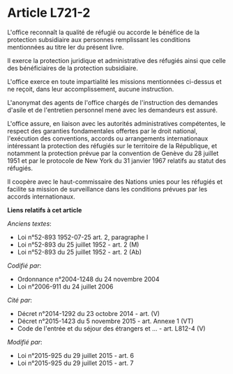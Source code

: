 # Article L721-2

L'office reconnaît la qualité de réfugié ou accorde le bénéfice de la protection subsidiaire aux personnes remplissant les
conditions mentionnées au titre Ier du présent livre. 

Il exerce la protection juridique et administrative des réfugiés ainsi que celle des bénéficiaires de la protection
subsidiaire. 

L'office exerce en toute impartialité les missions mentionnées ci-dessus et ne reçoit, dans leur accomplissement, aucune
instruction.

L'anonymat des agents de l'office chargés de l'instruction des demandes d'asile et de l'entretien personnel mené avec les
demandeurs est assuré. 

L'office  assure, en liaison avec les autorités administratives compétentes, le respect des garanties fondamentales offertes
par le droit national, l'exécution des conventions, accords ou arrangements internationaux intéressant la protection des
réfugiés sur le territoire de la République, et notamment la protection prévue par la convention de Genève du 28 juillet 1951
et par le protocole de New York du 31 janvier 1967 relatifs au statut des réfugiés. 

Il coopère avec le haut-commissaire des Nations unies pour les réfugiés et facilite sa mission de surveillance dans les
conditions prévues par les accords internationaux.

**Liens relatifs à cet article**

_Anciens textes_:

  - Loi n°52-893 1952-07-25 art. 2, paragraphe I
  - Loi n°52-893 du 25 juillet 1952 - art. 2 (M)
  - Loi n°52-893 du 25 juillet 1952 - art. 2 (Ab)

_Codifié par_:

  - Ordonnance n°2004-1248 du 24 novembre 2004
  - Loi n°2006-911 du 24 juillet 2006

_Cité par_:

  - Décret n°2014-1292 du 23 octobre 2014 - art. (V)
  - Décret n°2015-1423 du 5 novembre 2015 - art. Annexe 1 (VT)
  - Code de l'entrée et du séjour des étrangers et ... - art. L812-4 (V)

_Modifié par_:

  - Loi n°2015-925 du 29 juillet 2015 - art. 6
  - Loi n°2015-925 du 29 juillet 2015 - art. 7
